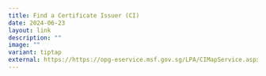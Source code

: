 ```yaml
---
title: Find a Certificate Issuer (CI)
date: 2024-06-23
layout: link
description: ""
image: ""
variant: tiptap
external: https://https://opg-eservice.msf.gov.sg/LPA/CIMapService.aspx
---
```

